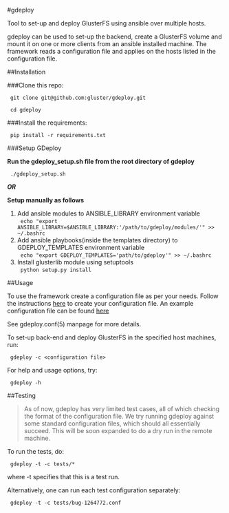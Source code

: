 #gdeploy

Tool to set-up and deploy GlusterFS using ansible over multiple hosts.

gdeploy can be used to set-up the backend, create a GlusterFS volume
and mount it on one or more clients from an ansible installed machine.
The framework reads a configuration file and applies on the hosts listed
in the configuration file.

##Installation

###Clone this repo:

` git clone git@github.com:gluster/gdeploy.git`

` cd gdeploy`

###Install the requirements:

` pip install -r requirements.txt`

###Setup GDeploy

**Run the gdeploy_setup.sh file from the root directory of gdeploy**

` ./gdeploy_setup.sh`

***OR***

**Setup manually as follows**

1. Add ansible modules to ANSIBLE_LIBRARY environment variable
<br/>` echo "export ANSIBLE_LIBRARY=$ANSIBLE_LIBRARY:'/path/to/gdeploy/modules/'" >> ~/.bashrc`<br/>
2. Add ansible playbooks(inside the templates directory) to GDEPLOY_TEMPLATES environment variable
<br/>` echo "export GDEPLOY_TEMPLATES='path/to/gdeploy'" >> ~/.bashrc`<br/>
3. Install glusterlib module using setuptools
<br/>` python setup.py install`<br/>


##Usage

To use the framework create a configuration file as per your needs.
Follow the instructions [here](https://github.com/nandajavarma/gdeploy/tree/master/examples/README.md)
to create your configuration file.
An example configuration file can be found [here](//github.com/nandajavarma/gdeploy/tree/master/examples)

See gdeploy.conf(5) manpage for more details.

To set-up back-end and deploy GlusterFS in the specified host machines, run:

` gdeploy -c <configuration file>`

For help and usage options, try:

` gdeploy -h`

##Testing

> As of now, gdeploy has very limited test cases, all of which checking the
format of the configuration file. We try running gdeploy against some
standard configuration files, which should all essentially succeed.
This will be soon expanded to do a dry run in the remote machine.

To run the tests, do:

` gdeploy -t -c tests/*`

where -t specifies that this is a test run.

Alternatively, one can run each test configuration separately:

` gdeploy -t -c tests/bug-1264772.conf`

